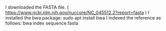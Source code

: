 I downloaded the FASTA file. ( https://www.ncbi.nlm.nih.gov/nuccore/NC_045512.2?report=fasta )
I installed the bwa package: sudo apt install bwa
I indexed the reference as follows: bwa index sequence.fasta

